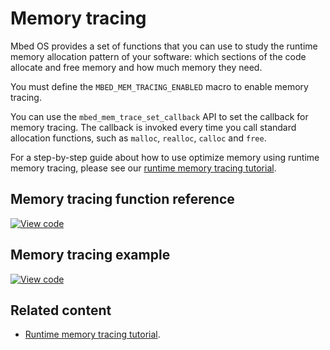 # Memory tracing

Mbed OS provides a set of functions that you can use to study the runtime memory allocation pattern of your software: which sections of the code allocate and free memory and how much memory they need.

You must define the `MBED_MEM_TRACING_ENABLED` macro to enable memory tracing.

You can use the `mbed_mem_trace_set_callback` API to set the callback for memory tracing. The callback is invoked every time you call standard allocation functions, such as `malloc`, `realloc`, `calloc` and `free`.

For a step-by-step guide about how to use optimize memory using runtime memory tracing, please see our [runtime memory tracing tutorial](/docs/v5.9/tutorials/optimizing.html#runtime-memory-tracing).

## Memory tracing function reference

[![View code](https://www.mbed.com/embed/?type=library)](http://os.mbed.com/docs/v5.9/mbed-os-api-doxy/mbed__mem__trace_8h_source.html)

## Memory tracing example

[![View code](https://www.mbed.com/embed/?url=https://os.mbed.com/teams/mbed_example/code/memory_tracing_example/)](https://os.mbed.com/teams/mbed_example/code/memory_tracing_example/file/168ab14e6694/main.cpp)

## Related content

- [Runtime memory tracing tutorial](/docs/v5.9/tutorials/optimizing.html#runtime-memory-tracing).
